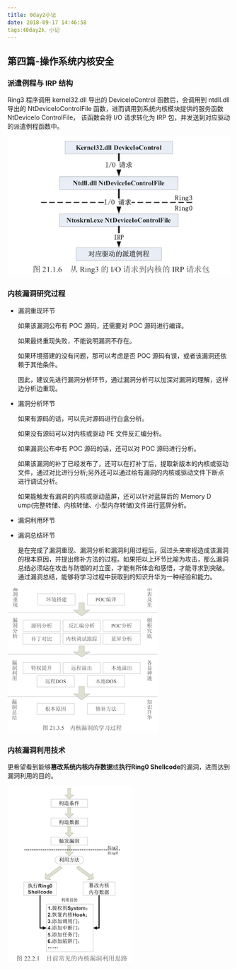 ```yaml
---
title: 0day2小记
date: 2018-09-17 14:46:58
tags:《0day2》、小记
---
```



## 第四篇-操作系统内核安全

### 派遣例程与 IRP 结构

Ring3 程序调用 kernel32.dll 导出的 DeviceIoControl 函数后，会调用到 ntdll.dll 导出的
NtDeviceIoControlFile 函数，进而调用到系统内核模块提供的服务函数 NtDeviceIo ControlFile，
该函数会将 I/O 请求转化为 IRP 包，并发送到对应驱动的派遣例程函数中。

![img-0](img-0.png)



### 内核漏洞研究过程

- 漏洞重现环节

  如果该漏洞公布有 POC 源码，还需要对 POC 源码进行编译。

  如果最终重现失败，不能说明漏洞不存在。

  如果环境搭建的没有问题，那可以考虑是否 POC 源码有误，或者该漏洞还依赖于其他条件。

  因此，建议先进行漏洞分析环节，通过漏洞分析可以加深对漏洞的理解，这样边分析边重现。

- 漏洞分析环节

  如果有源码的话，可以先对源码进行白盒分析。

  如果没有源码可以对内核或驱动 PE 文件反汇编分析。

  如果漏洞公布中有 POC 源码的话，还可以对 POC 源码进行分析。

  如果该漏洞的补丁已经发布了，还可以在打补丁后，提取新版本的内核或驱动文件，通过对比进行分析;另外还可以通过给有漏洞的内核或驱动文件下断点进行调试分析。

  如果能触发有漏洞的内核或驱动蓝屏，还可以针对蓝屏后的 Memory D ump(完整转储、内核转储、小型内存转储)文件进行蓝屏分析。

- 漏洞利用环节

- 漏洞总结环节

  是在完成了漏洞重现、漏洞分析和漏洞利用过程后，回过头来审视造成该漏洞的根本原因，并提出修补方法的过程。如果把以上环节比喻为攻击，那么漏洞总结必须站在攻击与防御的对立面，才能有所体会和感悟，才能寻求到突破。通过漏洞总结，能够将学习过程中获取到的知识升华为一种经验和能力。

![img-1](0day2小记/img-1.png)



### 内核漏洞利用技术

更希望看到能够**篡改系统内核内存数据**或**执行Ring0 Shellcode**的漏洞，进而达到漏洞利用的目的。

![img-2](0day2小记/img-2.png)



  





















